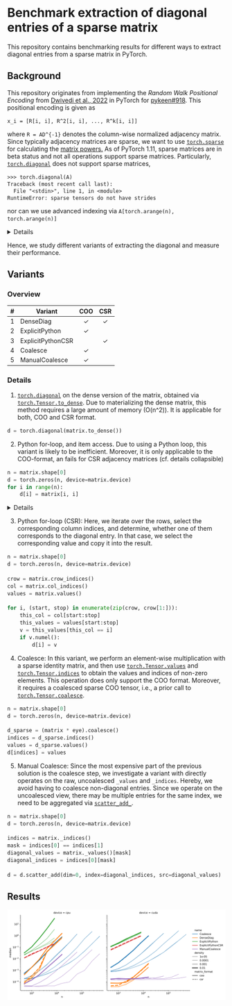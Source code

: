 # Benchmark extraction of diagonal entries of a sparse matrix
This repository contains benchmarking results for different ways to extract diagonal entries from a sparse matrix in
PyTorch.

## Background
This repository originates from implementing the *Random Walk Positional Encoding* from
[Dwivedi et al., 2022](https://arxiv.org/abs/2110.07875) in PyTorch for
[pykeen#918](https://github.com/pykeen/pykeen/pull/918).
This positional encoding is given as 
```
x_i = [R[i, i], R^2[i, i], ..., R^k[i, i]]
```
where `R = AD^{-1}` denotes the column-wise normalized adjacency matrix. Since typically adjacency matrices are
sparse, we want to use [`torch.sparse`](https://pytorch.org/docs/stable/sparse.html) for calculating the [matrix
powers.](https://github.com/pykeen/pykeen/blob/9025a7171f561d964652263269c751cf44b208d7/src/pykeen/nn/utils.py#L95-L116)
As of PyTorch 1.11, sparse matrices are in beta status and not all operations support sparse matrices.
Particularly, [`torch.diagonal`](https://pytorch.org/docs/stable/generated/torch.diagonal.html) does not support
sparse matrices,
```python-console
>>> torch.diagonal(A)
Traceback (most recent call last):
  File "<stdin>", line 1, in <module>
RuntimeError: sparse tensors do not have strides
```
nor can we use advanced indexing via `A[torch.arange(n), torch.arange(n)]`
<details>

```python-console
>>> A[torch.arange(n), torch.arange(n)]
Traceback (most recent call last):
  File "<stdin>", line 1, in <module>
NotImplementedError: Could not run 'aten::index.Tensor' with arguments from the 'SparseCPU' backend. This could be because the operator doesn't exist for this backend, or was omitted during the selective/custom build process (if using custom build). If you are a Facebook employee using PyTorch on mobile, please visit https://fburl.com/ptmfixes for possible resolutions. 'aten::index.Tensor' is only available for these backends: [CPU, QuantizedCPU, BackendSelect, Python, Named, Conjugate, Negative, ZeroTensor, ADInplaceOrView, AutogradOther, AutogradCPU, AutogradCUDA, AutogradXLA, AutogradLazy, AutogradXPU, AutogradMLC, AutogradHPU, AutogradNestedTensor, AutogradPrivateUse1, AutogradPrivateUse2, AutogradPrivateUse3, Tracer, AutocastCPU, Autocast, Batched, VmapMode, Functionalize].

CPU: registered at aten/src/ATen/RegisterCPU.cpp:21063 [kernel]
QuantizedCPU: registered at aten/src/ATen/RegisterQuantizedCPU.cpp:1258 [kernel]
BackendSelect: fallthrough registered at ../aten/src/ATen/core/BackendSelectFallbackKernel.cpp:3 [backend fallback]
Python: registered at ../aten/src/ATen/core/PythonFallbackKernel.cpp:47 [backend fallback]
Named: registered at ../aten/src/ATen/core/NamedRegistrations.cpp:7 [backend fallback]
Conjugate: registered at ../aten/src/ATen/ConjugateFallback.cpp:18 [backend fallback]
Negative: registered at ../aten/src/ATen/native/NegateFallback.cpp:18 [backend fallback]
ZeroTensor: registered at ../aten/src/ATen/ZeroTensorFallback.cpp:86 [backend fallback]
ADInplaceOrView: fallthrough registered at ../aten/src/ATen/core/VariableFallbackKernel.cpp:64 [backend fallback]
AutogradOther: registered at ../torch/csrc/autograd/generated/VariableType_1.cpp:10665 [autograd kernel]
AutogradCPU: registered at ../torch/csrc/autograd/generated/VariableType_1.cpp:10665 [autograd kernel]
AutogradCUDA: registered at ../torch/csrc/autograd/generated/VariableType_1.cpp:10665 [autograd kernel]
AutogradXLA: registered at ../torch/csrc/autograd/generated/VariableType_1.cpp:10665 [autograd kernel]
AutogradLazy: registered at ../torch/csrc/autograd/generated/VariableType_1.cpp:10665 [autograd kernel]
AutogradXPU: registered at ../torch/csrc/autograd/generated/VariableType_1.cpp:10665 [autograd kernel]
AutogradMLC: registered at ../torch/csrc/autograd/generated/VariableType_1.cpp:10665 [autograd kernel]
AutogradHPU: registered at ../torch/csrc/autograd/generated/VariableType_1.cpp:10665 [autograd kernel]
AutogradNestedTensor: registered at ../torch/csrc/autograd/generated/VariableType_1.cpp:10665 [autograd kernel]
AutogradPrivateUse1: registered at ../torch/csrc/autograd/generated/VariableType_1.cpp:10665 [autograd kernel]
AutogradPrivateUse2: registered at ../torch/csrc/autograd/generated/VariableType_1.cpp:10665 [autograd kernel]
AutogradPrivateUse3: registered at ../torch/csrc/autograd/generated/VariableType_1.cpp:10665 [autograd kernel]
Tracer: registered at ../torch/csrc/autograd/generated/TraceType_1.cpp:11342 [kernel]
AutocastCPU: fallthrough registered at ../aten/src/ATen/autocast_mode.cpp:461 [backend fallback]
Autocast: fallthrough registered at ../aten/src/ATen/autocast_mode.cpp:305 [backend fallback]
Batched: registered at ../aten/src/ATen/BatchingRegistrations.cpp:1059 [backend fallback]
VmapMode: fallthrough registered at ../aten/src/ATen/VmapModeRegistrations.cpp:33 [backend fallback]
Functionalize: registered at ../aten/src/ATen/FunctionalizeFallbackKernel.cpp:52 [backend fallback]
```
</details>

Hence, we study different variants of extracting the diagonal and measure their performance.
  
## Variants

### Overview

| \# | Variant | COO | CSR |
| -- | -- | :--:| :--: |
| 1 | DenseDiag | ✓ | ✓ |
| 2 | ExplicitPython | ✓ |  |
| 3 | ExplicitPythonCSR |  | ✓ |
| 4 | Coalesce | ✓ |  |
| 5 | ManualCoalesce | ✓ |  |
  
### Details

1. [`torch.diagonal`](https://pytorch.org/docs/stable/generated/torch.diagonal.html) on the dense
  version of the matrix, obtained via
  [`torch.Tensor.to_dense`](https://pytorch.org/docs/stable/generated/torch.Tensor.to_dense.html).
  Due to materializing the dense matrix, this method requires a large amount of memory (O(n^2)).
  It is applicable for both, COO and CSR format.
```python
d = torch.diagonal(matrix.to_dense())
```
  
2. Python for-loop, and item access. Due to using a Python loop, this variant is likely to be
  inefficient. Moreover, it is only applicable to the COO-format, an fails for CSR adjacency
  matrices (cf. details collapsible)
```python
n = matrix.shape[0]
d = torch.zeros(n, device=matrix.device)
for i in range(n):
    d[i] = matrix[i, i]
```
<details>

```python-traceback
Traceback (most recent call last):
    d[i] = matrix[i, i]
NotImplementedError: Could not run 'aten::as_strided' with arguments from the 'SparseCsrCPU' backend. This could be because the operator doesn't exist for this backend, or was omitted during the selective/custom build process (if using custom build). If you are a Facebook employee using PyTorch on mobile, please visit https://fburl.com/ptmfixes for possible resolutions. 'aten::as_strided' is only available for these backends: [CPU, Meta, QuantizedCPU, BackendSelect, Python, Named, Conjugate, Negative, ZeroTensor, ADInplaceOrView, AutogradOther, AutogradCPU, AutogradCUDA, AutogradXLA, AutogradLazy, AutogradXPU, AutogradMLC, AutogradHPU, AutogradNestedTensor, AutogradPrivateUse1, AutogradPrivateUse2, AutogradPrivateUse3, Tracer, AutocastCPU, Autocast, Batched, VmapMode, Functionalize].

CPU: registered at aten/src/ATen/RegisterCPU.cpp:21063 [kernel]
Meta: registered at aten/src/ATen/RegisterMeta.cpp:14951 [kernel]
QuantizedCPU: registered at aten/src/ATen/RegisterQuantizedCPU.cpp:1258 [kernel]
BackendSelect: fallthrough registered at ../aten/src/ATen/core/BackendSelectFallbackKernel.cpp:3 [backend fallback]
Python: registered at ../aten/src/ATen/core/PythonFallbackKernel.cpp:47 [backend fallback]
Named: fallthrough registered at ../aten/src/ATen/core/NamedRegistrations.cpp:11 [kernel]
Conjugate: fallthrough registered at ../aten/src/ATen/ConjugateFallback.cpp:22 [kernel]
Negative: fallthrough registered at ../aten/src/ATen/native/NegateFallback.cpp:22 [kernel]
ZeroTensor: registered at aten/src/ATen/RegisterZeroTensor.cpp:167 [kernel]
ADInplaceOrView: registered at ../torch/csrc/autograd/generated/ADInplaceOrViewType_0.cpp:2566 [kernel]
AutogradOther: registered at ../torch/csrc/autograd/generated/VariableType_0.cpp:9932 [autograd kernel]
AutogradCPU: registered at ../torch/csrc/autograd/generated/VariableType_0.cpp:9932 [autograd kernel]
AutogradCUDA: registered at ../torch/csrc/autograd/generated/VariableType_0.cpp:9932 [autograd kernel]
AutogradXLA: registered at ../torch/csrc/autograd/generated/VariableType_0.cpp:9932 [autograd kernel]
AutogradLazy: registered at ../torch/csrc/autograd/generated/VariableType_0.cpp:9932 [autograd kernel]
AutogradXPU: registered at ../torch/csrc/autograd/generated/VariableType_0.cpp:9932 [autograd kernel]
AutogradMLC: registered at ../torch/csrc/autograd/generated/VariableType_0.cpp:9932 [autograd kernel]
AutogradHPU: registered at ../torch/csrc/autograd/generated/VariableType_0.cpp:9932 [autograd kernel]
AutogradNestedTensor: registered at ../torch/csrc/autograd/generated/VariableType_0.cpp:9932 [autograd kernel]
AutogradPrivateUse1: registered at ../torch/csrc/autograd/generated/VariableType_0.cpp:9932 [autograd kernel]
AutogradPrivateUse2: registered at ../torch/csrc/autograd/generated/VariableType_0.cpp:9932 [autograd kernel]
AutogradPrivateUse3: registered at ../torch/csrc/autograd/generated/VariableType_0.cpp:9932 [autograd kernel]
Tracer: registered at ../torch/csrc/autograd/generated/TraceType_0.cpp:11618 [kernel]
AutocastCPU: fallthrough registered at ../aten/src/ATen/autocast_mode.cpp:461 [backend fallback]
Autocast: fallthrough registered at ../aten/src/ATen/autocast_mode.cpp:305 [backend fallback]
Batched: registered at ../aten/src/ATen/BatchingRegistrations.cpp:1063 [kernel]
VmapMode: fallthrough registered at ../aten/src/ATen/VmapModeRegistrations.cpp:33 [backend fallback]
Functionalize: registered at aten/src/ATen/RegisterFunctionalization_0.cpp:4018 [kernel]  
```
</details>

3. Python for-loop (CSR): Here, we iterate over the rows, select the corresponding column indices, and
  determine, whether one of them corresponds to the diagonal entry. In that case, we select the
  corresponding value and copy it into the result.
```python
n = matrix.shape[0]
d = torch.zeros(n, device=matrix.device)

crow = matrix.crow_indices()
col = matrix.col_indices()
values = matrix.values()

for i, (start, stop) in enumerate(zip(crow, crow[1:])):
    this_col = col[start:stop]
    this_values = values[start:stop]
    v = this_values[this_col == i]
    if v.numel():
        d[i] = v
```
  
4. Coalesce: In this variant, we perform an element-wise multiplication with a sparse identity
  matrix, and then use [`torch.Tensor.values`](https://pytorch.org/docs/stable/generated/torch.Tensor.values.html)
  and [`torch.Tensor.indices`](https://pytorch.org/docs/stable/generated/torch.Tensor.indices.html)
  to obtain the values and indices of non-zero elements. This operation does only support the COO format.
  Moreover, it requires a coalesced sparse COO tensor, i.e., a prior call to
  [`torch.Tensor.coalesce`](https://pytorch.org/docs/stable/generated/torch.Tensor.coalesce.html).
```python
n = matrix.shape[0]
d = torch.zeros(n, device=matrix.device)

d_sparse = (matrix * eye).coalesce()
indices = d_sparse.indices()
values = d_sparse.values()
d[indices] = values
```

5. Manual Coalesce: Since the most expensive part of the previous solution is the coalesce step,
  we investigate a variant with directly operates on the raw, uncoalesced `_values` and `_indices`.
  Hereby, we avoid having to coalesce non-diagonal entries. Since we operate on the uncoalesced
  view, there may be multiple entries for the same index, we need to be aggregated via
  [`scatter_add_`](https://pytorch.org/docs/stable/generated/torch.Tensor.scatter_add_.html).
```python
n = matrix.shape[0]
d = torch.zeros(n, device=matrix.device)

indices = matrix._indices()
mask = indices[0] == indices[1]
diagonal_values = matrix._values()[mask]
diagonal_indices = indices[0][mask]

d = d.scatter_add(dim=0, index=diagonal_indices, src=diagonal_values)
```
## Results

![Comparison](./img/comparison.svg "Comparison")
